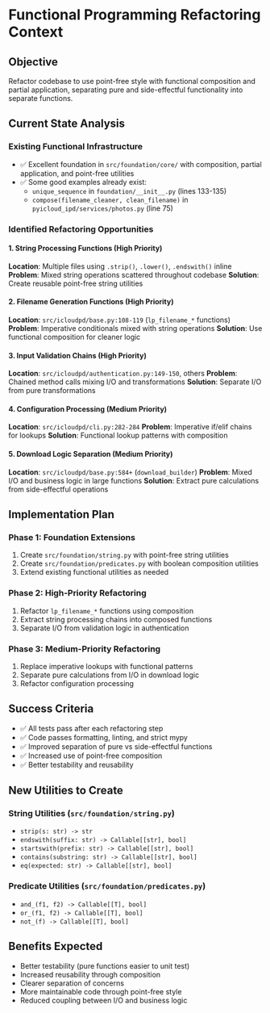 # Functional Programming Refactoring Context

## Objective
Refactor codebase to use point-free style with functional composition and partial application, separating pure and side-effectful functionality into separate functions.

## Current State Analysis

### Existing Functional Infrastructure
- ✅ Excellent foundation in `src/foundation/core/` with composition, partial application, and point-free utilities
- ✅ Some good examples already exist:
  - `unique_sequence` in `foundation/__init__.py` (lines 133-135)
  - `compose(filename_cleaner, clean_filename)` in `pyicloud_ipd/services/photos.py` (line 75)

### Identified Refactoring Opportunities

#### 1. String Processing Functions (High Priority)
**Location**: Multiple files using `.strip()`, `.lower()`, `.endswith()` inline
**Problem**: Mixed string operations scattered throughout codebase
**Solution**: Create reusable point-free string utilities

#### 2. Filename Generation Functions (High Priority)
**Location**: `src/icloudpd/base.py:108-119` (`lp_filename_*` functions)
**Problem**: Imperative conditionals mixed with string operations
**Solution**: Use functional composition for cleaner logic

#### 3. Input Validation Chains (High Priority) 
**Location**: `src/icloudpd/authentication.py:149-150`, others
**Problem**: Chained method calls mixing I/O and transformations
**Solution**: Separate I/O from pure transformations

#### 4. Configuration Processing (Medium Priority)
**Location**: `src/icloudpd/cli.py:282-284`
**Problem**: Imperative if/elif chains for lookups
**Solution**: Functional lookup patterns with composition

#### 5. Download Logic Separation (Medium Priority)
**Location**: `src/icloudpd/base.py:584+` (`download_builder`)
**Problem**: Mixed I/O and business logic in large functions
**Solution**: Extract pure calculations from side-effectful operations

## Implementation Plan

### Phase 1: Foundation Extensions
1. Create `src/foundation/string.py` with point-free string utilities
2. Create `src/foundation/predicates.py` with boolean composition utilities
3. Extend existing functional utilities as needed

### Phase 2: High-Priority Refactoring
1. Refactor `lp_filename_*` functions using composition
2. Extract string processing chains into composed functions
3. Separate I/O from validation logic in authentication

### Phase 3: Medium-Priority Refactoring
1. Replace imperative lookups with functional patterns
2. Separate pure calculations from I/O in download logic
3. Refactor configuration processing

## Success Criteria
- ✅ All tests pass after each refactoring step
- ✅ Code passes formatting, linting, and strict mypy
- ✅ Improved separation of pure vs side-effectful functions
- ✅ Increased use of point-free composition
- ✅ Better testability and reusability

## New Utilities to Create

### String Utilities (`src/foundation/string.py`)
- `strip(s: str) -> str`
- `endswith(suffix: str) -> Callable[[str], bool]`
- `startswith(prefix: str) -> Callable[[str], bool]`
- `contains(substring: str) -> Callable[[str], bool]`
- `eq(expected: str) -> Callable[[str], bool]`

### Predicate Utilities (`src/foundation/predicates.py`)
- `and_(f1, f2) -> Callable[[T], bool]`
- `or_(f1, f2) -> Callable[[T], bool]`
- `not_(f) -> Callable[[T], bool]`

## Benefits Expected
- Better testability (pure functions easier to unit test)
- Increased reusability through composition
- Clearer separation of concerns
- More maintainable code through point-free style
- Reduced coupling between I/O and business logic